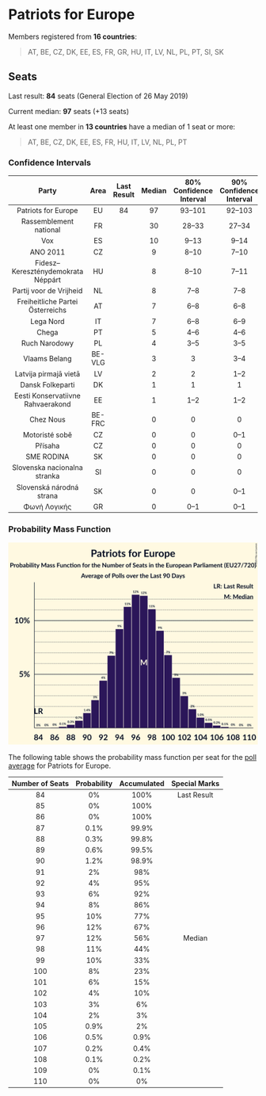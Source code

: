 # Patriots for Europe

Members registered from **16 countries**:

> AT, BE, CZ, DK, EE, ES, FR, GR, HU, IT, LV, NL, PL, PT, SI, SK

## Seats

Last result: **84** seats (General Election of 26 May 2019)

Current median: **97** seats (+13 seats)

At least one member in **13 countries** have a median of 1 seat or more:

> AT, BE, CZ, DK, EE, ES, FR, HU, IT, LV, NL, PL, PT

### Confidence Intervals

| Party | Area | Last Result | Median | 80% Confidence Interval | 90% Confidence Interval | 95% Confidence Interval | 99% Confidence Interval |
|:-----:|:----:|:-----------:|:------:|:-----------------------:|:-----------------------:|:-----------------------:|:-----------------------:|
| Patriots for Europe | EU | 84 | 97 | 93–101 | 92–103 | 91–104 | 89–106 |
| Rassemblement national | FR | | 30 | 28–33 | 27–34 | 26–34 | 24–36 |
| Vox | ES | | 10 | 9–13 | 9–14 | 8–14 | 7–14 |
| ANO 2011 | CZ | | 9 | 8–10 | 7–10 | 7–10 | 7–11 |
| Fidesz–Kereszténydemokrata Néppárt | HU | | 8 | 8–10 | 7–11 | 7–11 | 7–11 |
| Partij voor de Vrijheid | NL | | 8 | 7–8 | 7–8 | 7–8 | 7–9 |
| Freiheitliche Partei Österreichs | AT | | 7 | 6–8 | 6–8 | 6–8 | 6–9 |
| Lega Nord | IT | | 7 | 6–8 | 6–9 | 6–9 | 6–10 |
| Chega | PT | | 5 | 4–6 | 4–6 | 4–6 | 4–6 |
| Ruch Narodowy | PL | | 4 | 3–5 | 3–5 | 2–6 | 2–6 |
| Vlaams Belang | BE-VLG | | 3 | 3 | 3–4 | 3–4 | 3–4 |
| Latvija pirmajā vietā | LV | | 2 | 2 | 1–2 | 1–2 | 1–2 |
| Dansk Folkeparti | DK | | 1 | 1 | 1 | 1 | 0–1 |
| Eesti Konservatiivne Rahvaerakond | EE | | 1 | 1–2 | 1–2 | 1–2 | 1–2 |
| Chez Nous | BE-FRC | | 0 | 0 | 0 | 0 | 0 |
| Motoristé sobě | CZ | | 0 | 0 | 0–1 | 0–1 | 0–1 |
| Přísaha | CZ | | 0 | 0 | 0 | 0 | 0 |
| SME RODINA | SK | | 0 | 0 | 0 | 0 | 0–1 |
| Slovenska nacionalna stranka | SI | | 0 | 0 | 0 | 0 | 0 |
| Slovenská národná strana | SK | | 0 | 0 | 0–1 | 0–1 | 0–1 |
| Φωνή Λογικής | GR | | 0 | 0–1 | 0–1 | 0–1 | 0–1 |

### Probability Mass Function

![Graph with seats probability mass function not yet produced](average-2025-07-31-seats-pmf-patriotsforeurope.png "Seats Probability Mass Function")

The following table shows the probability mass function per seat for the [poll average](average-2025-07-31.html) for Patriots for Europe.

| Number of Seats | Probability | Accumulated | Special Marks |
|:---------------:|:-----------:|:-----------:|:-------------:|
| 84 | 0% | 100% | Last Result |
| 85 | 0% | 100% |  |
| 86 | 0% | 100% |  |
| 87 | 0.1% | 99.9% |  |
| 88 | 0.3% | 99.8% |  |
| 89 | 0.6% | 99.5% |  |
| 90 | 1.2% | 98.9% |  |
| 91 | 2% | 98% |  |
| 92 | 4% | 95% |  |
| 93 | 6% | 92% |  |
| 94 | 8% | 86% |  |
| 95 | 10% | 77% |  |
| 96 | 12% | 67% |  |
| 97 | 12% | 56% | Median |
| 98 | 11% | 44% |  |
| 99 | 10% | 33% |  |
| 100 | 8% | 23% |  |
| 101 | 6% | 15% |  |
| 102 | 4% | 10% |  |
| 103 | 3% | 6% |  |
| 104 | 2% | 3% |  |
| 105 | 0.9% | 2% |  |
| 106 | 0.5% | 0.9% |  |
| 107 | 0.2% | 0.4% |  |
| 108 | 0.1% | 0.2% |  |
| 109 | 0% | 0.1% |  |
| 110 | 0% | 0% |  |


